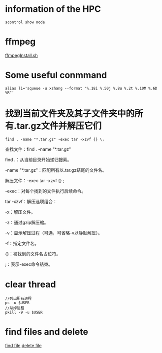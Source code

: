 # information of the HPC
```
scontrol show node
```

# ffmpeg

[ffmpegInstall.sh](ffmpegInstall.sh)

# Some useful conmmand
```
alias li='squeue -u xzhang --format "%.18i %.50j %.8u %.2t %.10M %.6D %R"'
```

# 找到当前文件夹及其子文件夹中的所有.tar.gz文件并解压它们
```
find . -name "*.tar.gz" -exec tar -xzvf {} \;

```
查找文件：find . -name "*.tar.gz"

find .：从当前目录开始递归搜索。

-name "*.tar.gz"：匹配所有以.tar.gz结尾的文件名。

解压文件：-exec tar -xzvf {} \;

-exec：对每个找到的文件执行后续命令。

tar -xzvf：解压选项组合：

-x：解压文件。

-z：通过gzip解压缩。

-v：显示解压过程（可选，可省略-v以静默解压）。

-f：指定文件名。

{}：被找到的文件名占位符。

\;：表示-exec命令结束。

# clear thread
```
//列出所有进程
ps -u $USER
//杀掉进程
pkill -9 -u $USER
```


# find files and delete
[find file](find_files.sh)
[delete file](delete_files.sh)